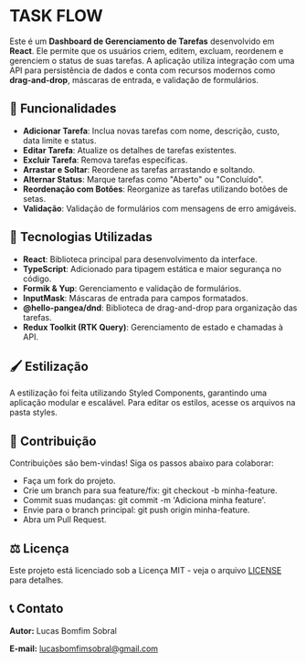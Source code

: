 # TASK FLOW

Este é um **Dashboard de Gerenciamento de Tarefas** desenvolvido em **React**. Ele permite que os usuários criem, editem, excluam, reordenem e gerenciem o status de suas tarefas. A aplicação utiliza integração com uma API para persistência de dados e conta com recursos modernos como **drag-and-drop**, máscaras de entrada, e validação de formulários.


## 🎯 Funcionalidades
- **Adicionar Tarefa**: Inclua novas tarefas com nome, descrição, custo, data limite e status.
- **Editar Tarefa**: Atualize os detalhes de tarefas existentes.
- **Excluir Tarefa**: Remova tarefas específicas.
- **Arrastar e Soltar**: Reordene as tarefas arrastando e soltando.
- **Alternar Status**: Marque tarefas como "Aberto" ou "Concluído".
- **Reordenação com Botões**: Reorganize as tarefas utilizando botões de setas.
- **Validação**: Validação de formulários com mensagens de erro amigáveis.


## 🚀 Tecnologias Utilizadas
- **React**: Biblioteca principal para desenvolvimento da interface.
- **TypeScript**: Adicionado para tipagem estática e maior segurança no código.
- **Formik & Yup**: Gerenciamento e validação de formulários.
- **InputMask**: Máscaras de entrada para campos formatados.
- **@hello-pangea/dnd**: Biblioteca de drag-and-drop para organização das tarefas.
- **Redux Toolkit (RTK Query)**: Gerenciamento de estado e chamadas à API.


## 🖌️ Estilização
A estilização foi feita utilizando Styled Components, garantindo uma aplicação modular e escalável. Para editar os estilos, acesse os arquivos na pasta styles.


## 🤝 Contribuição
Contribuições são bem-vindas! Siga os passos abaixo para colaborar:
- Faça um fork do projeto.
- Crie um branch para sua feature/fix: git checkout -b minha-feature.
- Commit suas mudanças: git commit -m 'Adiciona minha feature'.
- Envie para o branch principal: git push origin minha-feature.
- Abra um Pull Request.

## ⚖️ Licença
Este projeto está licenciado sob a Licença MIT - veja o arquivo [LICENSE](LICENSE) para detalhes.

## 📞 Contato
**Autor:** Lucas Bomfim Sobral

**E-mail:** lucasbomfimsobral@gmail.com
